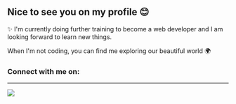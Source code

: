 ## Nice to see you on my profile :blush:

:sparkles: I'm currently doing further training to become a web developer and I am looking forward to learn new things.

When I'm not coding, you can find me exploring our beautiful world :earth_africa:

### Connect with me on:
---
<a href="https://www.linkedin.com" target="blank"> 
<img src="https://img.shields.io/badge/LinkedIn--blue"/>
</a>







